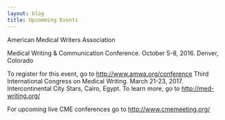 ```yaml
---
layout: blog
title: Upcomming Events
---
```

American Medical Writers Association

Medical Writing & Communication Conference. October 5-8, 2016. Denver, Colorado

To register for this event, go to <a href="http://www.amwa.org/conference">http://www.amwa.org/conference</a>
Third International Congress on Medical Writing. March 21-23, 2017. Intercontinental City Stars, Cairo, Egypt. To learn more, go to <a href="http://med-writing.org/">http://med-writing.org/</a> 

For upcoming live CME conferences go to <a href="http://www.cmemeeting.org/">http://www.cmemeeting.org/</a>

